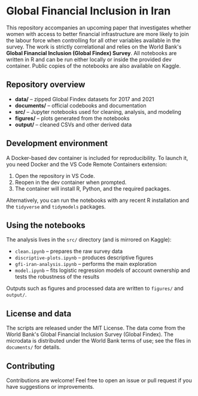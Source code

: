 # Global Financial Inclusion in Iran

This repository accompanies an upcoming paper that investigates whether
women with access to better financial infrastructure are more likely to join
the labour force when controlling for all other variables available in the
survey. The work is strictly correlational and relies on the World Bank's
**Global Financial Inclusion (Global Findex) Survey**. All notebooks are
written in R and can be run either locally or inside the provided dev
container. Public copies of the notebooks are also available on Kaggle.

## Repository overview

- **data/** – zipped Global Findex datasets for 2017 and 2021
- **documents/** – official codebooks and documentation
- **src/** – Jupyter notebooks used for cleaning, analysis, and modeling
- **figures/** – plots generated from the notebooks
- **output/** – cleaned CSVs and other derived data

## Development environment

A Docker-based dev container is included for reproducibility. To launch it,
you need Docker and the VS Code Remote Containers extension:

1. Open the repository in VS Code.
2. Reopen in the dev container when prompted.
3. The container will install R, Python, and the required packages.

Alternatively, you can run the notebooks with any recent R installation and
the `tidyverse` and `tidymodels` packages.

## Using the notebooks

The analysis lives in the `src/` directory (and is mirrored on Kaggle):

- `clean.ipynb` – prepares the raw survey data
- `discriptive-plots.ipynb` – produces descriptive figures
- `gfi-iran-analysis.ipynb` – performs the main exploration
- `model.ipynb` – fits logistic regression models of account ownership and
  tests the robustness of the results

Outputs such as figures and processed data are written to `figures/` and
`output/`.

## License and data

The scripts are released under the MIT License. The data come from the World
Bank's Global Financial Inclusion Survey (Global Findex). The microdata is
distributed under the World Bank terms of use; see the files in `documents/`
for details.

## Contributing

Contributions are welcome! Feel free to open an issue or pull request if you
have suggestions or improvements.